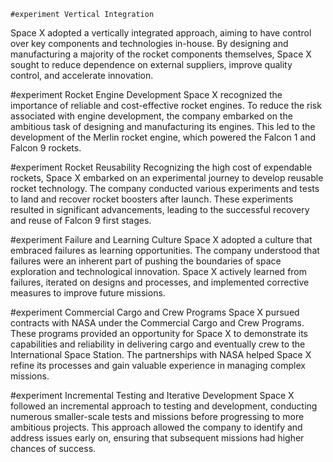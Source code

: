    #experiment Vertical Integration
Space X adopted a vertically integrated approach, aiming to have control over key components and technologies in-house. By designing and manufacturing a majority of the rocket components themselves, Space X sought to reduce dependence on external suppliers, improve quality control, and accelerate innovation.

#experiment Rocket Engine Development
Space X recognized the importance of reliable and cost-effective rocket engines. To reduce the risk associated with engine development, the company embarked on the ambitious task of designing and manufacturing its engines. This led to the development of the Merlin rocket engine, which powered the Falcon 1 and Falcon 9 rockets.

#experiment Rocket Reusability
Recognizing the high cost of expendable rockets, Space X embarked on an experimental journey to develop reusable rocket technology. The company conducted various experiments and tests to land and recover rocket boosters after launch. These experiments resulted in significant advancements, leading to the successful recovery and reuse of Falcon 9 first stages.

#experiment Failure and Learning Culture
Space X adopted a culture that embraced failures as learning opportunities. The company understood that failures were an inherent part of pushing the boundaries of space exploration and technological innovation. Space X actively learned from failures, iterated on designs and processes, and implemented corrective measures to improve future missions.

#experiment Commercial Cargo and Crew Programs
Space X pursued contracts with NASA under the Commercial Cargo and Crew Programs. These programs provided an opportunity for Space X to demonstrate its capabilities and reliability in delivering cargo and eventually crew to the International Space Station. The partnerships with NASA helped Space X refine its processes and gain valuable experience in managing complex missions.

#experiment Incremental Testing and Iterative Development
Space X followed an incremental approach to testing and development, conducting numerous smaller-scale tests and missions before progressing to more ambitious projects. This approach allowed the company to identify and address issues early on, ensuring that subsequent missions had higher chances of success.

